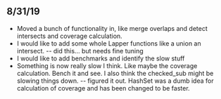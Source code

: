 ## 8/31/19
- Moved a bunch of functionality in, like merge overlaps and detect
  intersects and coverage calculation.
- I would like to add some whole Lapper functions like a union an
  intersect. -- did this... but needs fine tuning
- I would like to add benchmarks and identify the slow stuff
- Something is now really slow I think. Like maybe the coverage
  calculation. Bench it and see. I also think the checked_sub might be
  slowing things down. -- figured it out. HashSet was a dumb idea for
  calculation of coverage and has been changed to be faster. 
